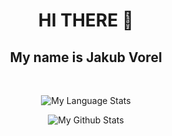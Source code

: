 # <center>**HI THERE 👋**</center>

## <center>My name is **Jakub Vorel**</center>

<br />

<center>

![My Language Stats](https://github-readme-stats.vercel.app/api/top-langs/?username=jacobv-dev&layout=compact&theme=react)

![My Github Stats](https://github-readme-stats.vercel.app/api?username=jacobv-dev&show_icons=true&theme=react&include_all_commits=true)

</center>